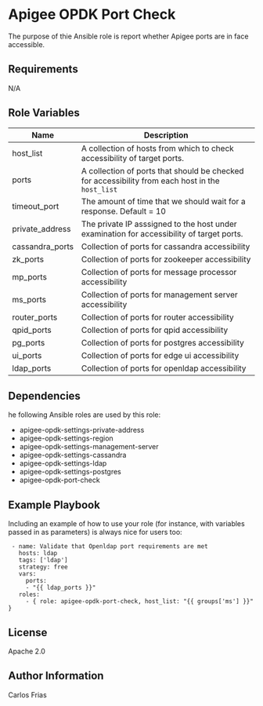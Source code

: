 # Apigee OPDK Port Check

The purpose of thie Ansible role is report whether Apigee ports are in face accessible.


Requirements
------------

N/A
  
Role Variables
--------------

| Name | Description |
| --- | --- |
| host_list | A collection of hosts from which to check accessibility of target ports. |
| ports | A collection of ports that should be checked for accessibility from each host in the `host_list` |
| timeout_port | The amount of time that we should wait for a response. Default = 10 |
| private_address | The private IP asssigned to the host under examination for accessibility of target ports. |
| cassandra_ports | Collection of ports for cassandra accessibility |
| zk_ports | Collection of ports for zookeeper accessibility |
| mp_ports | Collection of ports for message processor accessibility |
| ms_ports | Collection of ports for management server accessibility |
| router_ports | Collection of ports for router accessibility |
| qpid_ports | Collection of ports for qpid accessibility |
| pg_ports | Collection of ports for postgres accessibility |
| ui_ports | Collection of ports for edge ui accessibility |
| ldap_ports | Collection of ports for openldap accessibility |

Dependencies
------------

he following Ansible roles are used by this role: 

* apigee-opdk-settings-private-address
* apigee-opdk-settings-region
* apigee-opdk-settings-management-server
* apigee-opdk-settings-cassandra
* apigee-opdk-settings-ldap
* apigee-opdk-settings-postgres
* apigee-opdk-port-check 
  
Example Playbook
----------------

Including an example of how to use your role (for instance, with variables passed in as parameters) is always nice for users too:

     - name: Validate that Openldap port requirements are met
       hosts: ldap
       tags: ['ldap']
       strategy: free
       vars:
         ports:
         - "{{ ldap_ports }}"
       roles:
         - { role: apigee-opdk-port-check, host_list: "{{ groups['ms'] }}" }    
         

License
-------

Apache 2.0

Author Information
------------------

Carlos Frias

